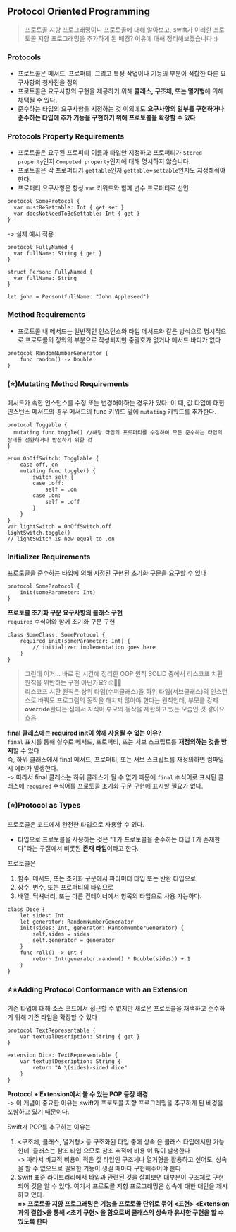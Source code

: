 ## Protocol Oriented Programming
> 프로토콜 지향 프로그래밍이니 프로토콜에 대해 알아보고, swift가 이러한 프로토콜 지향 프로그래밍을 추가하게 된 배경? 이유에 대해 정리해보겠습니다 :)


### Protocols
- 프로토콜은 메서드, 프로퍼티, 그리고 특정 작업이나 기능의 부분이 적합한 다른 요구사항의 청사진을 정의
- 프로토콜은 요구사항의 구현을 제공하기 위해 **클래스, 구조체, 또는 열거형**에 의해 채택될 수 있다.
- 준수하는 타입의 요구사항을 지정하는 것 이외에도 **요구사항의 일부를 구현하거나 준수하는 타입에 추가 기능을 구현하기 위해 프로토콜을 확장할 수 있다**  

### Protocols Property Requirements
- 프로토콜은 요구된 프로퍼티 이름과 타입만 지정하고 프로퍼티가 `Stored property`인지 `Computed property`인지에 대해 명시하지 않습니다.
- 프로토콜은 각 프로퍼티가 `gettable`인지 `gettable`+`settable`인지도 지정해줘야 한다.
- 프로퍼티 요구사항은 항상 `var` 키워드와 함께 변수 프로퍼티로 선언
```
protocol SomeProtocol {
  var mustBeSettable: Int { get set }
  var doesNotNeedToBeSettable: Int { get }
}
```

-> 실제 예시 적용  
```
protocol FullyNamed {
  var fullName: String { get }
}

struct Person: FullyNamed {
  var fullName: String
}

let john = Person(fullName: "John Appleseed")
```

### Method Requirements
- 프로토콜 내 메서드는 일반적인 인스턴스와 타입 메서드와 같은 방식으로 명시적으로 프로토콜의 정의의 부분으로 작성되지만 중괄호가 없거나 메서드 바디가 없다
```
protocol RandomNumberGenerator {
    func random() -> Double
}
```

### (⭐️)Mutating Method Requirements
메서드가 속한 인스턴스를 수정 또는 변경해야하는 경우가 있다. 이 때, 값 타입에 대한 인스턴스 메서드의 경우 메서드의 func 키워드 앞에 `mutating` 키워드를 추가한다.  

```
protocol Toggable {
  mutating func toggle() //해당 타입의 프로퍼티를 수정하여 모든 준수하는 타입의 상태를 전환하거나 반전하기 위한 것
}

enum OnOffSwitch: Togglable {
    case off, on
    mutating func toggle() {
        switch self {
        case .off:
            self = .on
        case .on:
            self = .off
        }
    }
}
var lightSwitch = OnOffSwitch.off
lightSwitch.toggle()
// lightSwitch is now equal to .on
```

### Initializer Requirements
프로토콜을 준수하는 타입에 의해 지정된 구현된 초기화 구문을 요구할 수 있다
```
protocol SomeProtocol {
    init(someParameter: Int)
}
```

**프로토콜 초기화 구문 요구사항의 클래스 구현**  
`required` 수식어와 함께 초기화 구문 구현
```
class SomeClass: SomeProtocol {
    required init(someParameter: Int) {
        // initializer implementation goes here
    }
}
```  
> 그런데 이거... 바로 전 시간에 정리한 OOP 원칙 SOLID 중에서 리스코프 치환 원칙을 위반하는 구현 아닌가요? 🙄😵‍💫  
리스코프 치환 원칙은 상위 타입(수퍼클래스)을 하위 타입(서브클래스)의 인스턴스로 바꿔도 프로그램의 동작을 해치지 않아야 한다는 원칙인데, 부모를 강제 **override**한다는 점에서 자식이 부모의 동작을 제한하고 있는 모습인 것 같아요 흐음   

**final 클래스에는 required init이 함께 사용될 수 없는 이유?**  
`final` 표시를 통해 실수로 메서드, 프로퍼티, 또는 서브 스크립트를 **재정의하는 것을 방지**할 수 있다  
즉, 하위 클래스에서 final 메서드, 프로퍼티, 또는 서브 스크립트를 재정의하면 컴파일 시 에러가 발생한다.   
-> 따라서 final 클래스는 하위 클래스가 될 수 없기 때문에 `final` 수식어로 표시된 클래스에 `required` 수식어를 프로토콜 초기화 구문 구현에 표시할 필요가 없다.  

### (⭐️)Protocol as Types
프로토콜은 코드에서 완전한 타입으로 사용할 수 있다.   
- 타입으로 프로토콜을 사용하는 것은 "T가 프로토콜을 준수하는 타입 T가 존재한다"라는 구절에서 비롯된 **존재 타입**이라고 한다.

프로토콜은  
1) 함수, 메서드, 또는 초기화 구문에서 파라미터 타입 또는 반환 타입으로
2) 상수, 변수, 또는 프로퍼티의 타입으로
3) 배열, 딕셔너리, 또는 다른 컨테이너에서 항목의 타입으로 사용 가능하다.
```
class Dice {
    let sides: Int
    let generator: RandomNumberGenerator
    init(sides: Int, generator: RandomNumberGenerator) {
        self.sides = sides
        self.generator = generator
    }
    func roll() -> Int {
        return Int(generator.random() * Double(sides)) + 1
    }
}
```

### ⭐️⭐️Adding Protocol Conformance with an Extension
기존 타입에 대해 소스 코드에서 접근할 수 없지만 새로운 프로토콜을 채택하고 준수하기 위해 기존 타입을 확장할 수 있다
```
protocol TextRepresentable {
    var textualDescription: String { get }
}

extension Dice: TextRepresentable {
    var textualDescription: String {
        return "A \(sides)-sided dice"
    }
}
```

**Protocol + Extension에서 볼 수 있는 POP 등장 배경**  
-> 이 개념이 중요한 이유는 swift가 프로토콜 지향 프로그래밍을 추구하게 된 배경을 포함하고 있기 때문이다. 

Swift가 POP를 추구하는 이유는  
1) <구조체, 클래스, 열거형> 등 구조화된 타입 중에 상속 은 클래스 타입에서만 가능한데, 클래스는 참조 타입 으므로 참조 추적에 비용 이 많이 발생한다  
-> 따라서 비교적 비용이 적은 값 타입인 구조체나 열거형을 활용하고 싶어도, 상속을 할 수 없으므로 필요한 기능이 생길 때마다 구현해주어야 한다
2) Swift 표준 라이브러리에서 타입과 관련된 것을 살펴보면 대부분이 구조체로 구현되어 것을 알 수 있다. 여기서 프로토콜 지향 프로그래밍은 상속에 대한 대안을 제시하고 있다.   
**=> 프로토콜 지향 프로그래밍은 기능을 프로토콜 단위로 묶어 <표현> <Extension과의 결합>을 통해 <초기 구현> 을 함으로써 클래스의 상속과 유사한 구현을 할 수 있도록 한다**


